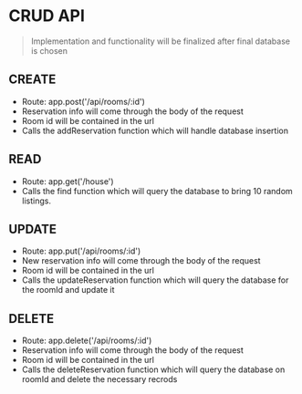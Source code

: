# CRUD API

> Implementation and functionality will be finalized after final database is chosen
  
## CREATE
- Route: app.post('/api/rooms/:id')
- Reservation info will come through the body of the request
- Room id will be contained in the url
- Calls the addReservation function which will handle database insertion

## READ
- Route: app.get('/house')
- Calls the find function which will query the database to bring 10 random listings.

## UPDATE
- Route: app.put('/api/rooms/:id')
- New reservation info will come through the body of the request
- Room id will be contained in the url
- Calls the updateReservation function which will query the database for the roomId and update it

## DELETE
- Route: app.delete('/api/rooms/:id')
- Reservation info will come through the body of the request
- Room id will be contained in the url
- Calls the deleteReservation function which will query the database on roomId and delete the necessary recrods